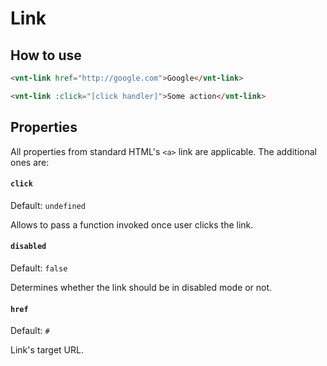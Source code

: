 # Link

## How to use
```html
<vnt-link href="http://google.com">Google</vnt-link>

<vnt-link :click="[click handler]">Some action</vnt-link>
```

## Properties
All properties from standard HTML's `<a>` link are applicable. The additional ones are:

#### `click`
Default: `undefined`

Allows to pass a function invoked once user clicks the link.

#### `disabled`
Default: `false`

Determines whether the link should be in disabled mode or not.

#### `href`
Default: `#`

Link's target URL.
